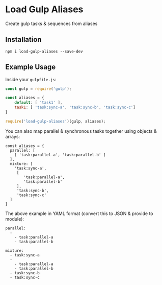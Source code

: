 # Load Gulp Aliases

Create gulp tasks & sequences from aliases

## Installation

```
npm i load-gulp-aliases --save-dev
```

## Example Usage

Inside your `gulpfile.js`:

```js
const gulp = require('gulp');

const aliases = {
	default: [ 'task1' ],
	task1: [ 'task:sync-a', 'task:sync-b', 'task:sync-c']
}

require('load-gulp-aliases')(gulp, aliases);
```

You can also map parallel & synchronous tasks together using objects & arrays:

```
const aliases = {
  parallel: [
  	[ 'task:parallel-a', 'task:parallel-b' ]
  ],
  mixture: [
  	'task:sync-a',
     [
     	'task:parallel-a',
     	'task:parallel-b'
     ],
     'task:sync-b',
     'task:sync-c'
  ]
}
```

The above example in YAML format (convert this to JSON & provide to module):

```
parallel:
  -
  	- task:parallel-a
	- task:parallel-b

mixture:
  - task:sync-a
  -
    - task:parallel-a
    - task:parallel-b
  - task:sync-b
  - task:sync-c
```
